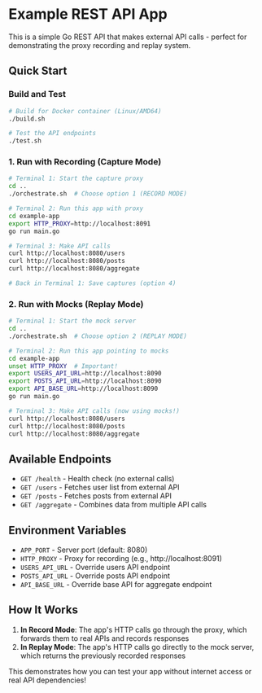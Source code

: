 # Example REST API App

This is a simple Go REST API that makes external API calls - perfect for demonstrating the proxy recording and replay system.

## Quick Start

### Build and Test

```bash
# Build for Docker container (Linux/AMD64)
./build.sh

# Test the API endpoints
./test.sh
```

### 1. Run with Recording (Capture Mode)
```bash
# Terminal 1: Start the capture proxy
cd ..
./orchestrate.sh  # Choose option 1 (RECORD MODE)

# Terminal 2: Run this app with proxy
cd example-app
export HTTP_PROXY=http://localhost:8091
go run main.go

# Terminal 3: Make API calls
curl http://localhost:8080/users
curl http://localhost:8080/posts
curl http://localhost:8080/aggregate

# Back in Terminal 1: Save captures (option 4)
```

### 2. Run with Mocks (Replay Mode)
```bash
# Terminal 1: Start the mock server
cd ..
./orchestrate.sh  # Choose option 2 (REPLAY MODE)

# Terminal 2: Run this app pointing to mocks
cd example-app
unset HTTP_PROXY  # Important!
export USERS_API_URL=http://localhost:8090
export POSTS_API_URL=http://localhost:8090
export API_BASE_URL=http://localhost:8090
go run main.go

# Terminal 3: Make API calls (now using mocks!)
curl http://localhost:8080/users
curl http://localhost:8080/posts
curl http://localhost:8080/aggregate
```

## Available Endpoints

- `GET /health` - Health check (no external calls)
- `GET /users` - Fetches user list from external API
- `GET /posts` - Fetches posts from external API  
- `GET /aggregate` - Combines data from multiple API calls

## Environment Variables

- `APP_PORT` - Server port (default: 8080)
- `HTTP_PROXY` - Proxy for recording (e.g., http://localhost:8091)
- `USERS_API_URL` - Override users API endpoint
- `POSTS_API_URL` - Override posts API endpoint
- `API_BASE_URL` - Override base API for aggregate endpoint

## How It Works

1. **In Record Mode**: The app's HTTP calls go through the proxy, which forwards them to real APIs and records responses
2. **In Replay Mode**: The app's HTTP calls go directly to the mock server, which returns the previously recorded responses

This demonstrates how you can test your app without internet access or real API dependencies!